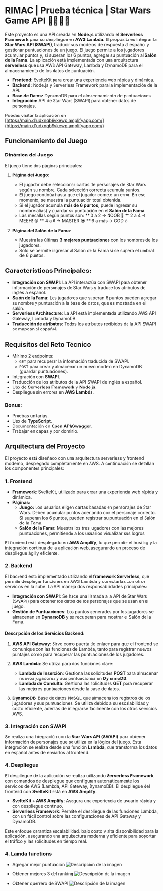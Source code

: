 # RIMAC | Prueba técnica | Star Wars Game API 👾🚀👩‍🚀

Este proyecto es una API creada en **Node.js** utilizando el **Serverless Framework** para su despliegue en **AWS Lambda**. El propósito es integrar la **Star Wars API (SWAPI)**, traducir sus modelos de respuesta al español y gestionar puntuaciones de un juego. El juego permite a los jugadores acumular puntos y, si superan los 6 puntos, agregar su puntuación al **Salón de la Fama**. La aplicación está implementada con una arquitectura **serverless** que usa AWS API Gateway, Lambda y DynamoDB para el almacenamiento de los datos de puntuación.

- **Frontend:** SvelteKit para crear una experiencia web rápida y dinámica.
- **Backend:** Node.js y Serverless Framework para la implementación de la API.
- **Base de Datos:** DynamoDB para el almacenamiento de puntuaciones.
- **Integración:** API de Star Wars (SWAPI) para obtener datos de personajes.

Puedes visitar la aplicación en [https://main.d1udxnqb9vkewp.amplifyapp.com/](https://main.d1udxnqb9vkewp.amplifyapp.com/)


## Funcionamiento del Juego

### Dinámica del Juego

El juego tiene dos páginas principales:

1. **Página del Juego**: 
   - El jugador debe seleccionar cartas de personajes de Star Wars según su nombre. Cada selección correcta acumula puntos.
   - El juego continúa hasta que el jugador comete un error. En ese momento, se muestra la puntuación total obtenida.
   - Si el jugador acumula **más de 6 puntos**, puede ingresar su nombre(alias) y guardar su puntuación en el **Salón de la 
   Fama**.
   - Las medallas según puntos son:
   ** 0 a 2 -> NOOB 🐣
   ** 2 a 4 -> MEEH! 😒
   ** 4 a 6 -> MASTER 😎
   ** 6 a más -> GOD 🔥

   
2. **Página del Salón de la Fama**:
   - Muestra las últimas **3 mejores puntuaciones** con los nombres de los jugadores.
   - Solo se permite ingresar al Salón de la Fama si se supera el umbral de 6 puntos.

## Características Principales:

- **Integración con SWAPI**: La API interactúa con SWAPI para obtener información de personajes de Star Wars y traduce los atributos de inglés a español.
- **Salón de la Fama**: Los jugadores que superan 6 puntos pueden agregar su nombre y puntuación a la base de datos, que es mostrada en el salón.
- **Serverless Architecture**: La API está implementada utilizando AWS API Gateway, Lambda y DynamoDB.
- **Traducción de atributos**: Todos los atributos recibidos de la API SWAPI se mapean al español.

## Requisitos del Reto Técnico

- Mínimo 2 endpoints: 
  - `GET` para recuperar la información traducida de SWAPI.
  - `POST` para crear y almacenar un nuevo modelo en DynamoDB (guardar puntuaciones).
- Integración con **SWAPI**.
- Traducción de los atributos de la API SWAPI de inglés a español.
- Uso de **Serverless Framework** y **Node.js**.
- Despliegue sin errores en **AWS Lambda**.
  
### Bonus:
- Pruebas unitarias.
- Uso de **TypeScript**.
- Documentación en **Open API/Swagger**.
- Trabajar en capas y por dominio.

## Arquitectura del Proyecto

El proyecto está diseñado con una arquitectura serverless y frontend moderno, desplegado completamente en AWS. A continuación se detallan los componentes principales:

### 1. Frontend

- **Framework:** SvelteKit, utilizado para crear una experiencia web rápida y dinámica.
- **Páginas:**
  - **Juego:** Los usuarios eligen cartas basadas en personajes de Star Wars. Deben acumular puntos acertando con el personaje correcto. Si superan los 6 puntos, pueden registrar su puntuación en el Salón de la Fama.
  - **Salón de la Fama:** Muestra los tres jugadores con las mejores puntuaciones, permitiendo a los usuarios visualizar sus logros.

El frontend está desplegado en **AWS Amplify**, lo que permite el hosting y la integración continua de la aplicación web, asegurando un proceso de despliegue ágil y eficiente.

### 2. Backend

El backend está implementado utilizando el **framework Serverless**, que permite desplegar funciones en AWS Lambda y conectarlas con otros servicios en la nube. La API maneja dos responsabilidades principales:

- **Integración con SWAPI**: Se hace una llamada a la API de Star Wars (SWAPI) para obtener los datos de los personajes que se usan en el juego.
- **Gestión de Puntuaciones**: Los puntos generados por los jugadores se almacenan en **DynamoDB** y se recuperan para mostrar el Salón de la Fama.

#### Descripción de los Servicios Backend:

1. **AWS API Gateway**: Sirve como puerta de enlace para que el frontend se comunique con las funciones de Lambda, tanto para registrar nuevos puntajes como para recuperar las puntuaciones de los jugadores.
   
2. **AWS Lambda**: Se utiliza para dos funciones clave:
   - **Lambda de Inserción**: Gestiona las solicitudes **POST** para almacenar nuevos jugadores y sus puntuaciones en **DynamoDB**.
   - **Lambda de Consulta**: Gestiona las solicitudes **GET** para recuperar las mejores puntuaciones desde la base de datos.

3. **DynamoDB**: Base de datos NoSQL que almacena los registros de los jugadores y sus puntuaciones. Se utiliza debido a su escalabilidad y costo eficiente, además de integrarse fácilmente con los otros servicios AWS.

### 3. Integración con SWAPI

Se realiza una integración con la **Star Wars API (SWAPI)** para obtener información de personajes que se utiliza en la lógica del juego. Esta integración se realiza desde una función **Lambda**, que transforma los datos en español antes de enviarlos al frontend.

### 4. Despliegue

El despliegue de la aplicación se realiza utilizando **Serverless Framework** con comandos de despliegue que configuran automáticamente los servicios de AWS (Lambda, API Gateway, DynamoDB). El despliegue del frontend con **SvelteKit** está en **AWS Amplify**.

- **SvelteKit + AWS Amplify**: Asegura una experiencia de usuario rápida y con despliegue continuo.
- **Serverless Framework**: Permite el despliegue de las funciones Lambda, con un fácil control sobre las configuraciones de API Gateway y DynamoDB.

Este enfoque garantiza escalabilidad, bajo costo y alta disponibilidad para la aplicación, asegurando una arquitectura moderna y eficiente para soportar el tráfico y las solicitudes en tiempo real.

### 4. Lamda functions
- Agregar mejor puntuación
![Descripción de la imagen](/documentation/lamda/addWinner.png)

- Obtener mejores 3 del ranking
![Descripción de la imagen](/documentation/lamda/getRanking.png)

- Obtener querrero de SWAPI
![Descripción de la imagen](/documentation/lamda/getWarrior.png)
